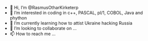 - 👋 Hi, I’m @RasmusOtharKirketerp
- 👀 I’m interested in coding in c++, PASCAL, pl/1, COBOL, Java and phython
- 🌱 I’m currently learning how to attist Ukraine hacking Russia
- 💞️ I’m looking to collaborate on ...
- 📫 How to reach me ...

<!---
RasmusOtharKirketerp/RasmusOtharKirketerp is a ✨ special ✨ repository because its `README.md` (this file) appears on your GitHub profile.
You can click the Preview link to take a look at your changes.
--->
